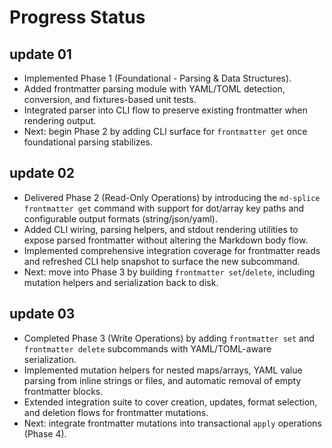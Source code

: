 # Progress Status

## update 01
- Implemented Phase 1 (Foundational - Parsing & Data Structures).
- Added frontmatter parsing module with YAML/TOML detection, conversion, and fixtures-based unit tests.
- Integrated parser into CLI flow to preserve existing frontmatter when rendering output.
- Next: begin Phase 2 by adding CLI surface for `frontmatter get` once foundational parsing stabilizes.
## update 02
- Delivered Phase 2 (Read-Only Operations) by introducing the `md-splice frontmatter get` command with support for dot/array key paths and configurable output formats (string/json/yaml).
- Added CLI wiring, parsing helpers, and stdout rendering utilities to expose parsed frontmatter without altering the Markdown body flow.
- Implemented comprehensive integration coverage for frontmatter reads and refreshed CLI help snapshot to surface the new subcommand.
- Next: move into Phase 3 by building `frontmatter set`/`delete`, including mutation helpers and serialization back to disk.

## update 03
- Completed Phase 3 (Write Operations) by adding `frontmatter set` and `frontmatter delete` subcommands with YAML/TOML-aware serialization.
- Implemented mutation helpers for nested maps/arrays, YAML value parsing from inline strings or files, and automatic removal of empty frontmatter blocks.
- Extended integration suite to cover creation, updates, format selection, and deletion flows for frontmatter mutations.
- Next: integrate frontmatter mutations into transactional `apply` operations (Phase 4).
